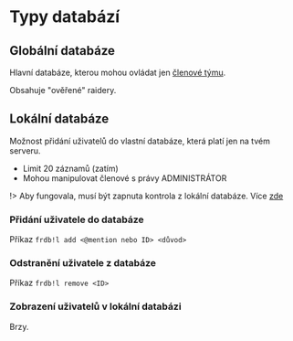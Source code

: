 # Typy databází


## Globální databáze

Hlavní databáze, kterou mohou ovládat jen [členové týmu](tym.md).

Obsahuje "ověřené" raidery. 


## Lokální databáze

Možnost přidání uživatelů do vlastní databáze, která platí jen na tvém serveru.

- Limit 20 záznamů (zatím)
- Mohou manipulovat členové s právy ADMINISTRÁTOR

!> Aby fungovala, musí být zapnuta kontrola z lokální databáze. Více [zde](nastaveni.md#kontrola-z-lokální-databáze)


### Přidání uživatele do databáze

Příkaz `frdb!l add <@mention nebo ID> <důvod>`


### Odstranění uživatele z databáze

Příkaz `frdb!l remove <ID>`


### Zobrazení uživatelů v lokální databázi

Brzy.